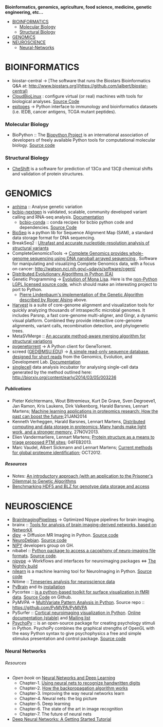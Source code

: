 **Bioinformatics, genomics, agriculture, food science, medicine, genetic engineering, etc...**

* [BIOINFORMATICS](#bioinformatics)
   * [Molecular Biology](#molecular-biology)
   * [Structural Biology](#structural-biology)
* [GENOMICS](#genomics)
* [NEUROSCIENCE](#neuroscience)
   * [Neural-Networks](#neural-networks)

   
# BIOINFORMATICS
* biostar-central → [The software that runs the Biostars Bioinformatics Q&A at: http://www.biostars.org](https://github.com/ialbert/biostar-central)
* [CloudBioLinux](http://cloudbiolinux.org) : configure virtual (or real) machines with tools for biological analyses. [Source Code](https://github.com/chapmanb/cloudbiolinux)
* [epitopes](https://github.com/hammerlab/epitopes) → Python interface to immunology and bioinformatics datasets (i.e. IEDB, cancer antigens, TCGA mutant peptides).

### Molecular Biology
* BioPython :: The [Biopython Project](http://biopython.org) is an international association of developers of freely available Python tools for computational molecular biology. [Source code](https://github.com/biopython/biopython)


### Structural Biology
* [CheShift](https://github.com/aloctavodia/cheshift) is a software for prediction of 13Cα and 13Cβ chemical shifts and validation of protein structures.
    

# GENOMICS
* [anhima](https://github.com/alimanfoo/anhima) :: Analyse genetic variation
* [bcbio-nextgen](https://github.com/chapmanb/bcbio-nextgen) is validated, scalable, community developed variant calling and RNA-seq analysis. [Documentation](https://bcbio-nextgen.readthedocs.org)
   * [bcbio-conda](https://conda.binstar.org/bcbio) ::  conda recipes for bcbio python code and dependencies. [Source Code](https://github.com/chapmanb/bcbio-conda)
* [BioSeq](https://github.com/MeHelmy/BioSeq) is a python lib for Sequence Alignment Map (SAM), a standard data storage format for DNA sequencing.
* BreakSeq2 : [Ultrafast and accurate nucleotide-resolution analysis of structural variants](https://github.com/bioinform/breakseq2)
* CompleteGenomicsTools → [Complete Genomics provides whole-genome sequencing using DNA nanoball arrayed sequencing ](https://github.com/seandavi/CompleteGenomicsTools). Software for manipulating and visualizing Complete Genomics data, with a focus on cancer: http://watson.nci.nih.gov/~sdavis/software/cgent/
* [Distributed Evolutionary Algorithms in Python (EA)](http://code.google.com/p/deap/)
* Genetic Programming → [Evolution of Mona Lisa](http://rogeralsing.com/2008/12/07/genetic-programming-evolution-of-mona-lisa/). Here is the [non-Python LGPL licensed source code](http://code.google.com/p/alsing/downloads/list), which should make an interesting project to port to Python. 
   * [Pierre Lindenbaum's implementation of the Genetic Algorithm described by Roger Alsing](http://plindenbaum.blogspot.in/2008/12/random-notes-2008-12.html) above.
* [Harvest](https://github.com/marbl/harvest) is a suite of core-genome alignment and visualization tools for quickly analyzing thousands of intraspecific microbial genomes. It includes Parsnp, a fast core-genome multi-aligner, and Gingr, a dynamic visual platform. Combined they provide interactive core-genome alignments, variant calls, recombination detection, and phylogenetic trees.
* MetaSVMerge :: [An accurate method-aware merging algorithm for structural variations](https://github.com/bioinform/metasv)
* [pygenetorrent](https://github.com/hammer/pygenetorrent) → A Python client for GeneTorrent.
* screed (GED@MSU.EDU) → [A simple read-only sequence database, designed for short reads](https://github.com/ged-lab/screed) from the Genomics, Evolution, and Development Lab. [Documentation](http://readthedocs.org/docs/screed/en/latest/)
* [singlecell](https://github.com/roryk/singlecell) data analysis incubator for analysing single-cell data generated by the method outlined here: http://biorxiv.org/content/early/2014/03/05/003236

##### Publications
* Pieter Kelchtermans, Wout Bittremieux, Kurt De Grave, Sven Degroeve1, Jan Ramon, Kris Laukens, Dirk Valkenborg, Harald Barsnes, Lennart Martens; [Machine learning applications in proteomics research: How the past can boost the future](http://onlinelibrary.wiley.com/doi/10.1002/pmic.201300289/full);21JAN2014
* Kenneth Verheggen, Harald Barsnes, Lennart Martens, [Distributed computing and data storage in proteomics: Many hands make light work, and a stronger memory](http://onlinelibrary.wiley.com/doi/10.1002/pmic.201300288/full), 27NOV2013.
* Elien Vandermarliere, Lennart Martens; [Protein structure as a means to triage proposed PTM sites](http://onlinelibrary.wiley.com/doi/10.1002/pmic.201200232/full); 04FEB2013.
* Marc Vaudel, Albert Sickmann and Lennart Martens; [Current methods for global proteome identification](http://informahealthcare.com/doi/abs/10.1586/epr.12.51); OCT2012.

##### Resources
* Notes: [An introductory approach (with an application to the Prisoner's Dilemma) to Genetic Algorithms](http://www2.econ.iastate.edu/tesfatsi/holland.gaintro.htm)
* [Benchmarking HDF5 and BLZ for genotype data storage and access](http://nbviewer.ipython.org/gist/alimanfoo/67fdcf58e364763fd0b6/benchmark_hdf5_blz.ipynb)


# NEUROSCIENCE
* [BrainImagingPipelines](https://github.com/INCF/BrainImagingPipelines) → Optimized Nipype pipelines for brain imaging.
* brainx :: [Tools for analysis of brain imaging-derived networks, based on NetworkX](https://github.com/nipy/brainx)
* [dipy](http://dipy.org) → Diffusion MR Imaging in Python. [Source code](https://github.com/nipy/dipy)
* [NeuroDebian](http://neuro.debian.net). [Source code](https://github.com/neurodebian)
* [NIPY](https://github.com/nipy) developers group on GH.
* nibabel :: [Python package to access a cacophony of neuro-imaging file formats](http://nipy.org/nibabel/). [Source code](https://github.com/nipy/nibabel).
* [nipype](https://github.com/nipy/nipype) → Workflows and interfaces for neuroimaging packages <=> [The Nightly build](http://www.mit.edu/~satra/nipype-nightly/)
* [nilearn](http://nilearn.github.io) is a machine learning tool for NeuroImaging in Python. [Source code](https://github.com/nilearn/nilearn)
* Nitime :: [Timeseries analysis for neuroscience data](http://nipy.org/nitime)
* [PyBrain](http://pybrain.org) and its [installation](https://github.com/pybrain/pybrain/wiki/installation)
* Pycortex :: [is a python-based toolkit for surface visualization in fMRI data](http://pycortex.org). [Source Code](https://github.com/gallantlab/pycortex) on Github.
* PyMVPA → [MultiVariate Pattern Analysis in Python](http://www.pymvpa.org). Source repo :: https://github.com/PyMVPA/PyMVPA
* PySurfer :: [Cortical neuroimaging visualization in Python](https://github.com/nipy/PySurfer). [Online documentation (stable)](http://pysurfer.github.com/) and [Mailing list](http://mail.scipy.org/mailman/listinfo/nipy-devel)
* [PsychoPy](http://www.psychopy.org) :: is an open-source package for creating psychology stimuli in Python. PsychoPy combines the graphical strengths of OpenGL with the easy Python syntax to give psychophysics a free and simple stimulus presentation and control package. [Source code](https://github.com/psychopy/psychopy)


### Neural Networks
###### Resources
* _Open book_ on [Neural Networks and Deep Learning](http://neuralnetworksanddeeplearning.com/)
   * Chapter-1. [Using neural nets to recognize handwritten digits](http://neuralnetworksanddeeplearning.com/chap1.html)
   * Chapter-2. [How the backpropagation algorithm works](http://neuralnetworksanddeeplearning.com/chap2.html)
   * Chapter-3. Improving the way neural networks learn
   * Chapter-4. Neural nets: the big picture
   * Chapter-5. Deep learning
   * Chapter-6. The state of the art in image recognition
   * Chapter-7. The future of neural nets
* [Deep Neural Networks: A Getting Started Tutorial](http://www.visualstudiomagazine.com/articles/2014/06/01/deep-neural-networks.aspx)   


